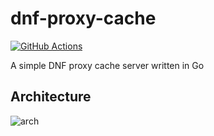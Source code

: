 # dnf-proxy-cache

[![GitHub Actions](https://github.com/enp0s3/dnf-proxy-cache/workflows/Test/badge.svg)](https://github.com/enp0s3/dnf-proxy-cache)

A simple DNF proxy cache server written in Go

## Architecture
![arch](https://user-images.githubusercontent.com/59094274/229043089-300634a6-58c8-484b-af67-9e9279756945.svg)
